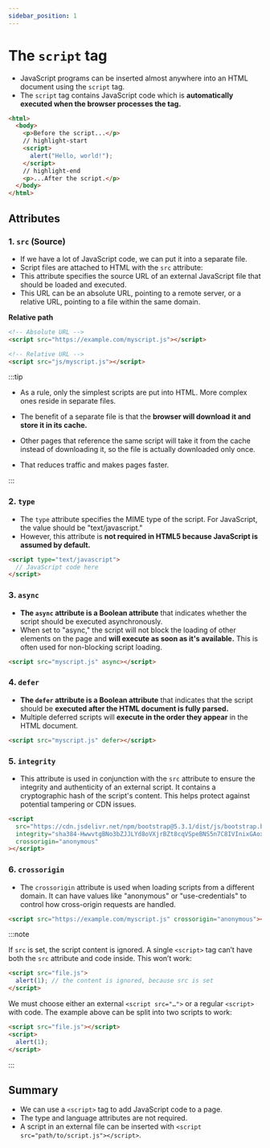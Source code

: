 ```yaml
---
sidebar_position: 1
---
```


# The `script` tag

- JavaScript programs can be inserted almost anywhere into an HTML document using the `script` tag.
- The `script` tag contains JavaScript code which is **automatically executed when the browser processes the tag.**

```html
<html>
  <body>
    <p>Before the script...</p>
    // highlight-start
    <script>
      alert("Hello, world!");
    </script>
    // highlight-end
    <p>...After the script.</p>
  </body>
</html>
```

## Attributes

### 1. `src` (Source)

- If we have a lot of JavaScript code, we can put it into a separate file.
- Script files are attached to HTML with the `src` attribute:
- This attribute specifies the source URL of an external JavaScript file that should be loaded and executed.
- This URL can be an absolute URL, pointing to a remote server, or a relative URL, pointing to a file within the same domain.

**Relative path**

```html
<!-- Absolute URL -->
<script src="https://example.com/myscript.js"></script>

<!-- Relative URL -->
<script src="js/myscript.js"></script>
```

:::tip

- As a rule, only the simplest scripts are put into HTML. More complex ones reside in separate files.

- The benefit of a separate file is that the **browser will download it and store it in its cache.**

- Other pages that reference the same script will take it from the cache instead of downloading it, so the file is actually downloaded only once.

- That reduces traffic and makes pages faster.

:::

### 2. `type`

- The `type` attribute specifies the MIME type of the script. For JavaScript, the value should be "text/javascript."
- However, this attribute is <b>not required in HTML5 because JavaScript is assumed by default.</b>

```html
<script type="text/javascript">
  // JavaScript code here
</script>
```

### 3. `async`

- **The `async` attribute is a Boolean attribute** that indicates whether the script should be executed asynchronously.
- When set to "async," the script will not block the loading of other elements on the page and **will execute as soon as it's available.** This is often used for non-blocking script loading.

```html
<script src="myscript.js" async></script>
```

### 4. `defer`

- **The `defer` attribute is a Boolean attribute** that indicates that the script should be **executed after the HTML document is fully parsed.**
- Multiple deferred scripts will **execute in the order they appear** in the HTML document.

```html
<script src="myscript.js" defer></script>
```

### 5. `integrity`

- This attribute is used in conjunction with the `src` attribute to ensure the integrity and authenticity of an external script. It contains a cryptographic hash of the script's content. This helps protect against potential tampering or CDN issues.

```html
<script
  src="https://cdn.jsdelivr.net/npm/bootstrap@5.3.1/dist/js/bootstrap.bundle.min.js"
  integrity="sha384-HwwvtgBNo3bZJJLYd8oVXjrBZt8cqVSpeBNS5n7C8IVInixGAoxmnlMuBnhbgrkm"
  crossorigin="anonymous"
></script>
```

### 6. `crossorigin`

- The `crossorigin` attribute is used when loading scripts from a different domain. It can have values like "anonymous" or "use-credentials" to control how cross-origin requests are handled.

```html
<script src="https://example.com/myscript.js" crossorigin="anonymous"></script>
```

:::note

If `src` is set, the script content is ignored.
A single `<script>` tag can’t have both the `src` attribute and code inside.
This won’t work:

```html
<script src="file.js">
  alert(1); // the content is ignored, because src is set
</script>
```

We must choose either an external `<script src="…">` or a regular `<script>` with code.
The example above can be split into two scripts to work:

```html
<script src="file.js"></script>
<script>
  alert(1);
</script>
```

:::

## Summary

- We can use a `<script>` tag to add JavaScript code to a page.
- The type and language attributes are not required.
- A script in an external file can be inserted with `<script src="path/to/script.js"></script>`.
